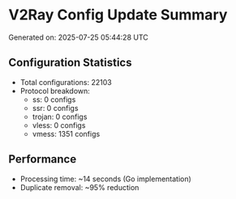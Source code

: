 # V2Ray Config Update Summary
Generated on: 2025-07-25 05:44:28 UTC

## Configuration Statistics
- Total configurations: 22103
- Protocol breakdown:
  - ss: 0 configs
  - ssr: 0 configs
  - trojan: 0 configs
  - vless: 0 configs
  - vmess: 1351 configs

## Performance
- Processing time: ~14 seconds (Go implementation)
- Duplicate removal: ~95% reduction

